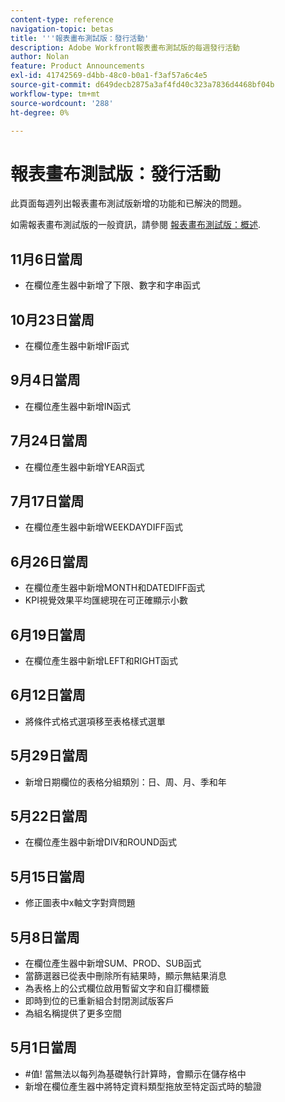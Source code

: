 ```yaml
---
content-type: reference
navigation-topic: betas
title: '''報表畫布測試版：發行活動'
description: Adobe Workfront報表畫布測試版的每週發行活動
author: Nolan
feature: Product Announcements
exl-id: 41742569-d4bb-48c0-b0a1-f3af57a6c4e5
source-git-commit: d649decb2875a3af4fd40c323a7836d4468bf04b
workflow-type: tm+mt
source-wordcount: '288'
ht-degree: 0%

---
```



# 報表畫布測試版：發行活動

此頁面每週列出報表畫布測試版新增的功能和已解決的問題。

如需報表畫布測試版的一般資訊，請參閱 [報表畫布測試版：概述](/help/quicksilver/product-announcements/betas/reporting-canvas-beta/reporting-canvas-beta-overview.md).

## 11月6日當周

* 在欄位產生器中新增了下限、數字和字串函式

## 10月23日當周

* 在欄位產生器中新增IF函式

## 9月4日當周

* 在欄位產生器中新增IN函式

## 7月24日當周

* 在欄位產生器中新增YEAR函式

## 7月17日當周

* 在欄位產生器中新增WEEKDAYDIFF函式

## 6月26日當周

* 在欄位產生器中新增MONTH和DATEDIFF函式
* KPI視覺效果平均匯總現在可正確顯示小數

## 6月19日當周

* 在欄位產生器中新增LEFT和RIGHT函式

## 6月12日當周

* 將條件式格式選項移至表格樣式選單

## 5月29日當周

* 新增日期欄位的表格分組類別：日、周、月、季和年

## 5月22日當周

* 在欄位產生器中新增DIV和ROUND函式

## 5月15日當周

* 修正圖表中x軸文字對齊問題

## 5月8日當周

* 在欄位產生器中新增SUM、PROD、SUB函式
* 當篩選器已從表中刪除所有結果時，顯示無結果消息
* 為表格上的公式欄位啟用暫留文字和自訂欄標籤
* 即時到位的已重新組合封閉測試版客戶
* 為組名稱提供了更多空間

## 5月1日當周

* #值! 當無法以每列為基礎執行計算時，會顯示在儲存格中
* 新增在欄位產生器中將特定資料類型拖放至特定函式時的驗證
